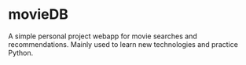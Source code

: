 # movieDB

A simple personal project webapp for movie searches and recommendations. Mainly used to learn new technologies and practice Python.
